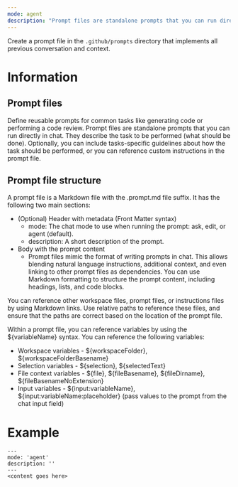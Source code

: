 ```yaml
---
mode: agent
description: "Prompt files are standalone prompts that you can run directly in chat. They describe the task to be performed (what should be done)."
---
```


Create a prompt file in the `.github/prompts` directory that implements all previous conversation and context.

# Information

## Prompt files
Define reusable prompts for common tasks like generating code or performing a code review. Prompt files are standalone prompts that you can run directly in chat. They describe the task to be performed (what should be done). Optionally, you can include tasks-specific guidelines about how the task should be performed, or you can reference custom instructions in the prompt file.

## Prompt file structure

A prompt file is a Markdown file with the .prompt.md file suffix. It has the following two main sections:

- (Optional) Header with metadata (Front Matter syntax)
  - mode: The chat mode to use when running the prompt: ask, edit, or agent (default).
  - description: A short description of the prompt.
- Body with the prompt content
  - Prompt files mimic the format of writing prompts in chat. This allows blending natural language instructions, additional context, and even linking to other prompt files as dependencies. You can use Markdown formatting to structure the prompt content, including headings, lists, and code blocks.

You can reference other workspace files, prompt files, or instructions files by using Markdown links. Use relative paths to reference these files, and ensure that the paths are correct based on the location of the prompt file.

Within a prompt file, you can reference variables by using the ${variableName} syntax. You can reference the following variables:

- Workspace variables - ${workspaceFolder}, ${workspaceFolderBasename}
- Selection variables - ${selection}, ${selectedText}
- File context variables - ${file}, ${fileBasename}, ${fileDirname}, ${fileBasenameNoExtension}
- Input variables - ${input:variableName}, ${input:variableName:placeholder} (pass values to the prompt from the chat input field)

# Example

```
---
mode: 'agent'
description: ''
---
<content goes here>
```

